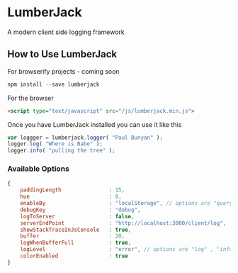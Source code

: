 LumberJack
===========

A modern client side logging framework 


## How to Use LumberJack

For browserify projects - coming soon

```javascript
npm install --save lumberjack
```

For the browser

```html 
<script type="text/javascript" src="/js/lumberjack.min.js">
```

Once you have LumberJack installed you can use it like this

```javascript
var loggger = lumberjack.logger( "Paul Bunyan" );
logger.log( "Where is Babe" );
logger.info( "pulling the tree" );
```
### Available Options

```javascript
{
    paddingLength               : 15,
    hue                         : 0,
    enableBy                    : "localStorage", // options are "query" , "localStorage" , "jsVar"
    debugKey                    : "debug",
    logToServer                 : false,
    serverEndPoint              : "http://localhost:3000/client/log",
    showStackTraceInJsConsole   : true,
    buffer                      : 20,
    logWhenBufferFull           : true,
    logLevel                    : "error", // options are "log" , "info" , "debug", "warn", "error"
    colorEnabled                : true
}
```

